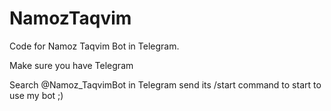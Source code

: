 # NamozTaqvim
Code for Namoz Taqvim Bot in Telegram.

Make sure you have Telegram 

Search @Namoz_TaqvimBot in Telegram
send its /start command to start to use my bot ;)
